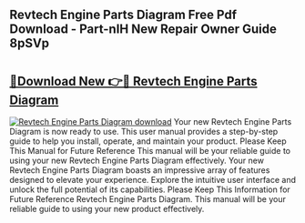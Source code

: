 ## Revtech Engine Parts Diagram Free Pdf Download - Part-nIH New Repair Owner Guide 8pSVp

# <h2><a href="http://dfmall.blite.top/?on=Revtech+Engine+Parts+Diagram">🔗Download New 👉🔴 Revtech Engine Parts Diagram</a></h2>

[![Revtech Engine Parts Diagram download](https://i.imgur.com/lujVjoI.png)](http://dfmall.blite.top/?on=Revtech+Engine+Parts+Diagram)
Your new Revtech Engine Parts Diagram is now ready to use. This user manual provides a step-by-step guide to help you install, operate, and maintain your product. Please Keep This Manual for Future Reference This manual will be your reliable guide to using your new Revtech Engine Parts Diagram effectively. Your new Revtech Engine Parts Diagram boasts an impressive array of features designed to elevate your experience. Explore the intuitive user interface and unlock the full potential of its capabilities. Please Keep This Information for Future Reference Revtech Engine Parts Diagram. This manual will be your reliable guide to using your new product effectively.
